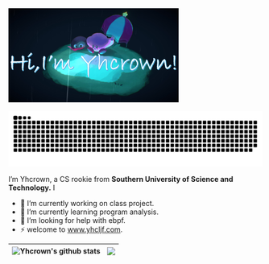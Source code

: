 <img src="https://raw.githubusercontent.com/Yhcrown/imgbed/main/img/image-20220527231947148.png" alt="image-20220527231947148" style="zoom: 33%;" />





![](https://raw.githubusercontent.com/Yhcrown/Yhcrown/main/assets/github-contribution-grid-snake.svg)

I’m Yhcrown, a CS rookie from **Southern University of Science and Technology.** I

- 🔭 I’m currently working on class project. 
- 🌱 I’m currently learning program analysis. 
- 🤔 I’m looking for help with ebpf. 
- ⚡ welcome to www.yhcljf.com. 



| <img align="center" src="https://github-readme-stats.vercel.app/api?username=Yhcrown&show_icons=true&include_all_commits=true&theme=tokyonight&hide_border=true&count_private=true" alt="Yhcrown's github stats" /> | <img align="center" src="https://github-readme-stats.vercel.app/api/top-langs/?username=Yhcrown&layout=compact&theme=tokyonight&hide_border=true&count_private=true" /> |
| ------------------------------------------------------------ | ------------------------------------------------------------ |

